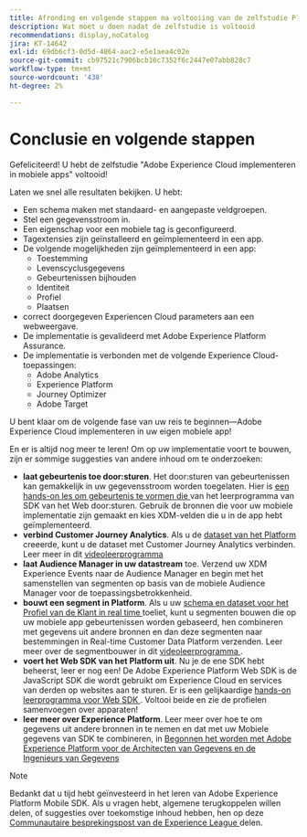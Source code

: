 ```yaml
---
title: Afronding en volgende stappen na voltooiing van de zelfstudie Platform Mobile SDK
description: Wat moet u doen nadat de zelfstudie is voltooid
recommendations: display,noCatalog
jira: KT-14642
exl-id: 69db6cf3-0d5d-4864-aac2-e5e1aea4c02e
source-git-commit: cb97521c7906bcb16c7352f6c2447e07abb828c7
workflow-type: tm+mt
source-wordcount: '438'
ht-degree: 2%

---
```


# Conclusie en volgende stappen

Gefeliciteerd! U hebt de zelfstudie &quot;Adobe Experience Cloud implementeren in mobiele apps&quot; voltooid!

Laten we snel alle resultaten bekijken. U hebt:

* Een schema maken met standaard- en aangepaste veldgroepen.
* Stel een gegevensstroom in.
* Een eigenschap voor een mobiele tag is geconfigureerd.
* Tagextensies zijn geïnstalleerd en geïmplementeerd in een app.
* De volgende mogelijkheden zijn geïmplementeerd in een app:
   * Toestemming
   * Levenscyclusgegevens
   * Gebeurtenissen bijhouden
   * Identiteit
   * Profiel
   * Plaatsen
* correct doorgegeven Experiencen Cloud parameters aan een webweergave.
* De implementatie is gevalideerd met Adobe Experience Platform Assurance.
* De implementatie is verbonden met de volgende Experience Cloud-toepassingen:
   * Adobe Analytics
   * Experience Platform
   * Journey Optimizer
   * Adobe Target

U bent klaar om de volgende fase van uw reis te beginnen—Adobe Experience Cloud implementeren in uw eigen mobiele app!

En er is altijd nog meer te leren! Om op uw implementatie voort te bouwen, zijn er sommige suggesties van andere inhoud om te onderzoeken:

* **laat gebeurtenis toe door:sturen**. Het door:sturen van gebeurtenissen kan gemakkelijk in uw gegevensstroom worden toegelaten. Hier is [ een hands-on les om gebeurtenis te vormen die ](https://experienceleague.adobe.com/docs/platform-learn/implement-web-sdk/event-forwarding/setup-event-forwarding.html) van het leerprogramma van SDK van het Web door:sturen. Gebruik de bronnen die voor uw mobiele implementatie zijn gemaakt en kies XDM-velden die u in de app hebt geïmplementeerd.
* **verbind Customer Journey Analytics**. Als u de [ dataset van het Platform ](platform.md) creeerde, kunt u de dataset met Customer Journey Analytics verbinden. Leer meer in dit [ videoleerprogramma ](https://experienceleague.adobe.com/docs/customer-journey-analytics-learn/tutorials/connections/connecting-customer-journey-analytics-to-data-sources-in-platform.html)
* **laat Audience Manager in uw datastream** toe. Verzend uw XDM Experience Events naar de Audience Manager en begin met het samenstellen van segmenten op basis van de mobiele Audience Manager voor de toepassingsbetrokkenheid.
* **bouwt een segment in Platform**. Als u uw [ schema en dataset voor het Profiel van de Klant in real time ](platform.md) toeliet, kunt u segmenten bouwen die op uw mobiele app gebeurtenissen worden gebaseerd, hen combineren met gegevens uit andere bronnen en dan deze segmenten naar bestemmingen in Real-time Customer Data Platform verzenden. Leer meer over de segmentbouwer in dit [ videoleerprogramma ](https://experienceleague.adobe.com/docs/platform-learn/tutorials/audiences/create-audiences.html).
* **voert het Web SDK van het Platform uit**. Nu je de ene SDK hebt beheerst, leer er nog een! De Adobe Experience Platform Web SDK is de JavaScript SDK die wordt gebruikt om Experience Cloud en services van derden op websites aan te sturen. Er is een gelijkaardige [ hands-on leerprogramma voor Web SDK ](https://experienceleague.adobe.com/docs/platform-learn/implement-web-sdk/overview.html). Voltooi beide en zie de profielen samenvoegen over apparaten!
* **leer meer over Experience Platform**. Leer meer over hoe te om gegevens uit andere bronnen in te nemen en dat met uw Mobiele gegevens van SDK te combineren, in [ Begonnen het worden met Adobe Experience Platform voor de Architecten van Gegevens en de Ingenieurs van Gegevens ](https://experienceleague.adobe.com/docs/platform-learn/getting-started-for-data-architects-and-data-engineers/overview.html)


>[!NOTE]
>
>Bedankt dat u tijd hebt geïnvesteerd in het leren van Adobe Experience Platform Mobile SDK. Als u vragen hebt, algemene terugkoppelen willen delen, of suggesties over toekomstige inhoud hebben, hen op deze [ Communautaire besprekingspost van de Experience League ](https://experienceleaguecommunities.adobe.com:443/t5/adobe-experience-platform-data/tutorial-discussion-implement-adobe-experience-cloud-in-mobile/td-p/443796) delen.
